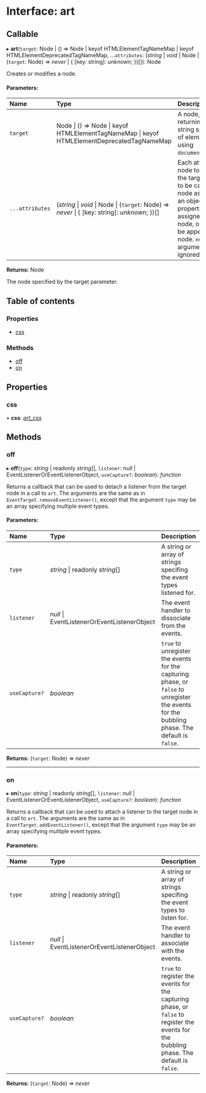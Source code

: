 # Interface: art

## Callable

▸ **art**(`target`: Node \| () => Node \| keyof HTMLElementTagNameMap \| keyof HTMLElementDeprecatedTagNameMap, ...`attributes`: (*string* \| *void* \| Node \| (`target`: Node) => *never* \| { [key: string]: *unknown*;  })[]): Node

Creates or modifies a node.

#### Parameters:

Name | Type | Description |
:------ | :------ | :------ |
`target` | Node \| () => Node \| keyof HTMLElementTagNameMap \| keyof HTMLElementDeprecatedTagNameMap |   A node, a function returning a node, or a string specifying the type of element to be created using `document.createElement()`.    |
`...attributes` | (*string* \| *void* \| Node \| (`target`: Node) => *never* \| { [key: string]: *unknown*;  })[] |   Each attribute may be a node to be appended to the target node, a function to be called with the target node as its only argument, an object whose properties shall be assigned to the target node, or a string of text to be appended to the target node. `null` and `undefined` arguments are simply ignored.    |

**Returns:** Node

The node specified by the target parameter.

## Table of contents

### Properties

- [css](art.md#css)

### Methods

- [off](art.md#off)
- [on](art.md#on)

## Properties

### css

• **css**: [*art\_css*](art_css.md)

## Methods

### off

▸ **off**(`type`: *string* \| readonly *string*[], `listener`: *null* \| EventListenerOrEventListenerObject, `useCapture?`: *boolean*): *function*

Returns a callback that can be used to detach a listener from the target node in a call to
`art`.
The arguments are the same as in `EventTarget.removeEventListener()`, except that the
argument `type` may be an array specifying multiple event types.

#### Parameters:

Name | Type | Description |
:------ | :------ | :------ |
`type` | *string* \| readonly *string*[] |   A string or array of strings specifing the event types listened for.    |
`listener` | *null* \| EventListenerOrEventListenerObject |   The event handler to dissociate from the events.    |
`useCapture?` | *boolean* |   `true` to unregister the events for the capturing phase, or `false` to unregister the events for the bubbling phase. The default is `false`.    |

**Returns:** (`target`: Node) => *never*

___

### on

▸ **on**(`type`: *string* \| readonly *string*[], `listener`: *null* \| EventListenerOrEventListenerObject, `useCapture?`: *boolean*): *function*

Returns a callback that can be used to attach a listener to the target node in a call to
`art`.
The arguments are the same as in `EventTarget.addEventListener()`, except that the argument
`type` may be an array specifying multiple event types.

#### Parameters:

Name | Type | Description |
:------ | :------ | :------ |
`type` | *string* \| readonly *string*[] |   A string or array of strings specifing the event types to listen for.    |
`listener` | *null* \| EventListenerOrEventListenerObject |   The event handler to associate with the events.    |
`useCapture?` | *boolean* |   `true` to register the events for the capturing phase, or `false` to register the events for the bubbling phase. The default is `false`.    |

**Returns:** (`target`: Node) => *never*
